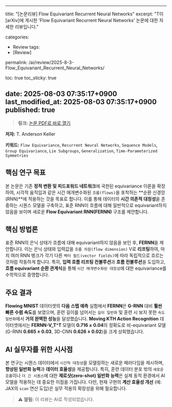 
---
title: "[논문리뷰] Flow Equivariant Recurrent Neural Networks"
excerpt: "T이 [arXiv]에 게시한 'Flow Equivariant Recurrent Neural Networks' 논문에 대한 자세한 리뷰입니다."

categories:
  - Review
tags:
  - [Review]

permalink: /ai/review/2025-8-3-Flow_Equivariant_Recurrent_Neural_Networks/

toc: true
toc_sticky: true

date: 2025-08-03 07:35:17+0900
last_modified_at: 2025-08-03 07:35:17+0900
published: true
---
> **링크:** [논문 PDF로 바로 열기](https://arxiv.org/abs/2507.14793)

**저자:** T. Anderson Keller

**키워드:** `Flow Equivariance`, `Recurrent Neural Networks`, `Sequence Models`, `Group Equivariance`, `Lie Subgroups`, `Generalization`, `Time-Parameterized Symmetries`

## 핵심 연구 목표
본 논문은 기존 **정적 변환 및 피드포워드 네트워크**에 국한된 equivariance 이론을 확장하여, 시각적 움직임과 같은 시간 매개변수화된 `흐름(flows)`을 포착하는 **순환 신경망(RNN)**에 적용하는 것을 목표로 합니다. 이를 통해 데이터의 **시간 의존적 대칭성**을 존중하는 시퀀스 모델을 구축하고, 표준 RNN이 흐름에 대해 일반적으로 equivariant하지 않음을 보이며 새로운 **Flow Equivariant RNN(FERNN)** 구조를 제안합니다.

## 핵심 방법론
표준 RNN의 은닉 상태가 흐름에 대해 equivariant하지 않음을 보인 후, **FERNN**을 제안합니다. 이는 은닉 상태와 입력값을 `흐름 차원(flow dimension)` V로 **리프팅**하여, 마치 여러 RNN 뱅크가 각기 다른 `벡터 필드(vector fields)`에 따라 독립적으로 흐르는 것처럼 작동하게 합니다. 특히, **입력 흐름 리프팅 컨볼루션**과 **흐름 컨볼루션**을 도입하고, **흐름 equivariant 순환 관계식**을 통해 `시간 매개변수화된 대칭성`에 대한 equivariance를 수학적으로 증명합니다.

## 주요 결과
**Flowing MNIST** 데이터셋의 **다음 스텝 예측** 실험에서 **FERNN**은 **G-RNN** 대비 **훨씬 빠른 수렴 속도**를 보였으며, 훈련 길이를 넘어서는 `길이 일반화` 및 훈련 시 보지 못한 `속도 일반화`에서 **거의 완벽한 성능**을 달성했습니다. **Moving KTH Action Recognition** 데이터셋에서는 **FERNN-V_T^T** 모델이 **0.716 ± 0.04**의 정확도로 비-equivariant 모델(G-RNN **0.665 ± 0.03**, 3D-CNN **0.626 ± 0.02**)을 크게 상회했습니다.

## AI 실무자를 위한 시사점
본 연구는 시퀀스 데이터에서 `시간적 대칭성`을 모델링하는 새로운 패러다임을 제시하며, **향상된 일반화 능력**과 **데이터 효율성**을 제공합니다. 특히, 훈련 데이터 분포 밖의 `새로운 흐름`이나 `더 긴 시퀀스`에 대한 **제로샷(zero-shot) 일반화 능력**은 실제 동적 환경에서 AI 모델을 적용하는 데 중요한 이점을 가집니다. 다만, 현재 구현의 **계산 효율성 개선** (예: JAX의 `scan` 연산 도입)은 실무 적용의 확장성을 위해 필요합니다.

> ⚠️ **알림:** 이 리뷰는 AI로 작성되었습니다.
